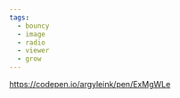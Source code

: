 ```yaml
---
tags:
  - bouncy
  - image
  - radio
  - viewer
  - grow
---
```

https://codepen.io/argyleink/pen/ExMgWLe
